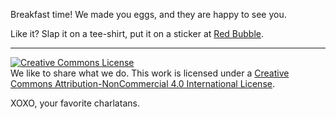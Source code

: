 Breakfast time! We made you eggs, and they are happy to see you.

Like it? Slap it on a tee-shirt, put it on a sticker at <a href="https://www.redbubble.com/people/thirtythreedown/works/28319205-happy-egg?asc=u">Red Bubble</a>.

---
<a rel="license" href="http://creativecommons.org/licenses/by-nc/4.0/"><img alt="Creative Commons License" style="border-width:0" src="https://i.creativecommons.org/l/by-nc/4.0/88x31.png" /></a><br />We like to share what we do. This work is licensed under a <a rel="license" href="http://creativecommons.org/licenses/by-nc/4.0/">Creative Commons Attribution-NonCommercial 4.0 International License</a>.

XOXO, your favorite charlatans.
